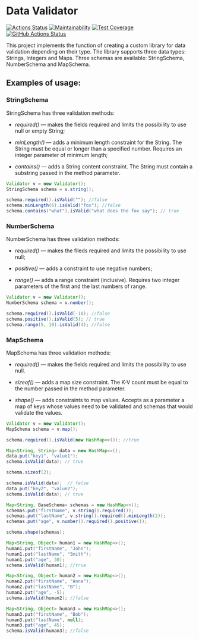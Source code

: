 # **Data Validator**
[![Actions Status](https://github.com/fedorovaea18/java-project-78/actions/workflows/hexlet-check.yml/badge.svg)](https://github.com/fedorovaea18/java-project-78/actions)
[![Maintainability](https://api.codeclimate.com/v1/badges/f98370da14866d304cd0/maintainability)](https://codeclimate.com/github/fedorovaea18/java-project-78/maintainability)
[![Test Coverage](https://api.codeclimate.com/v1/badges/f98370da14866d304cd0/test_coverage)](https://codeclimate.com/github/fedorovaea18/java-project-78/test_coverage)
[![GitHub Actions Status](https://github.com/fedorovaea18/java-project-78/actions/workflows/github-actions.yml/badge.svg)](https://github.com/fedorovaea18/java-project-78/actions)

This project implements the function of creating a custom library for data validation depending on their type. The library supports three data types: Strings, Integers and Maps. Three schemas are available: StringSchema, NumberSchema and MapSchema.

## **Examples of usage:**
### **StringSchema**

StringSchema has three validation methods:

- _required()_ — makes the fields required and limits the possibility to use null or empty String;

- _minLength()_ — adds a minimum length constraint for the String. The String must be equal or longer than a specified number. Requires an integer parameter of minimum length;

- _contains()_ — adds a String content constraint. The String must contain a substring passed in the method parameter.

```java
Validator v = new Validator();
StringSchema schema = v.string();

schema.required().isValid(""); //false
schema.minLength(6).isValid("fox"); //false
schema.contains("what").isValid("what does the fox say"); // true
```
### **NumberSchema**

NumberSchema has three validation methods:

- _required()_ — makes the fileds required and limits the possibility to use null;

- _positive()_ — adds a constraint to use negative numbers;

- _range()_ — adds a range constraint (inclusive). Requires two integer parameters of the first and the last numbers of range.

```java
Validator v = new Validator();
NumberSchema schema = v.number();

schema.required().isValid(-10); //false
schema.positive().isValid(5); // true
schema.range(5, 10).isValid(4); //false
```
### **MapSchema**

MapSchema has three validation methods:

- _required()_ — makes the fields required and limits the possibility to use null.

- _sizeof()_ — adds a map size constraint. The K-V count must be equal to the number passed in the method parameter.

- _shape()_ — adds constraints to map values. Accepts as a parameter a map of keys whose values need to be validated and schemas that would validate the values.

```java
Validator v = new Validator();
MapSchema schema = v.map();

schema.required().isValid(new HashMap<>()); //true

Map<String, String> data = new HashMap<>();
data.put("key1", "value1");
schema.isValid(data); // true

schema.sizeof(2);

schema.isValid(data);  // false
data.put("key2", "value2");
schema.isValid(data); // true

Map<String, BaseSchema> schemas = new HashMap<>();
schemas.put("firstName", v.string().required());
schemas.put("lastName", v.string().required().minLength(2));
schemas.put("age", v.number().required().positive());

schema.shape(schemas);

Map<String, Object> human1 = new HashMap<>();
human1.put("firstName", "John");
human1.put("lastName", "Smith");
human1.put("age", 30);
schema.isValid(human1); //true

Map<String, Object> human2 = new HashMap<>();
human2.put("firstName", "Anna");
human2.put("lastName", "B");
human2.put("age", -5);
schema.isValid(human2); //false

Map<String, Object> human3 = new HashMap<>();
human3.put("firstName", "Bob");
human3.put("lastName", null);
human3.put("age", 45);
schema.isValid(human3); //false
```
